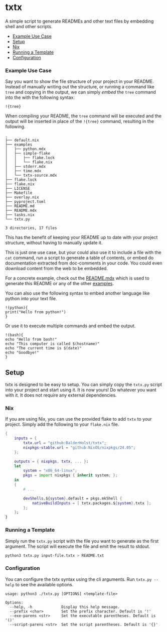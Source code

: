 # txtx
A simple script to generate READMEs and other text files by embedding shell and other scripts.

- [Example Use Case](#example-use-case)
- [Setup](#setup)
- [Nix](#nix)
- [Running a Template](#running-a-template)
- [Configuration](#configuration)

### Example Use Case
Say you want to show the file structure of your project in your README. Instead of manually writing out the structure, or running a command like `tree` and copying in the output, we can simply *embed* the `tree` command into the with the following syntax:
```
!{tree}
```

When compiling your README, the `tree` command will be executed and the output will be inserted in place of the `!{tree}` command, resulting in the following.

```
.
├── default.nix
├── examples
│   ├── python.mdx
│   ├── simple-flake
│   │   ├── flake.lock
│   │   └── flake.nix
│   ├── stderr.mdx
│   ├── time.mdx
│   └── txtx-source.mdx
├── flake.lock
├── flake.nix
├── LICENSE
├── Makefile
├── overlay.nix
├── pyproject.toml
├── README.md
├── README.mdx
├── tasks.nix
└── txtx.py

3 directories, 17 files
```

This has the benefit of keeping your README up to date with your project structure, without having to manually update it.

This is just one use case, but your could also use it to include a file with the `cat` command, run a script to generate a table of contents, or embed do documentation extracted from doc-comments in your code. You could even download content from the web to be embedded.

For a concrete example, check out the [README.mdx](./README.mdx) which is used to generate this README or any of the other [examples](./examples/).

You can also use the following syntax to embed another language like python into your text file.
```
!(python){
print("Hello from python!")
}
```

Or use it to execute multiple commands and embed the output.

```
!(bash){
echo "Hello from bash!"
echo "This computer is called $(hostname)"
echo "The current time is $(date)"
echo "Goodbye!"
}
```

## Setup
txtx is designed to be easy to setup. You can simply copy the `txtx.py` script into your project and start using it. It is now yours! Do whatever you want with it. It does not require any external dependencies.

### Nix
If you are using Nix, you can use the provided flake to add `txtx` to your project. Simply add the following to your `flake.nix` file.
```nix
{
    inputs = {
        txtx.url = "github:BalderHolst/txtx";
        nixpkgs-stable.url = "github:NixOS/nixpkgs/24.05";
    };

    outputs = { nixpkgs, txtx, ... }:
    let
        system = "x86_64-linux";
        pkgs = import nixpkgs { inherit system; };
    in
    {
        # ...

        devShells.${system}.default = pkgs.mkShell {
            nativeBuildInputs = [ txtx.packages.${system}.txtx ];
        };
    };
}
```

### Running a Template
Simply run the `txtx.py` script with the file you want to generate as the first argument. The script will execute the file and emit the result to stdout.

```bash
python3 txtx.py input-file.txtx > README.txt
```

### Configuration
You can configure the txtx syntax using the cli arguments. Run `txtx.py --help` to see the available options.

```
usage: python3 ./txtx.py [OPTIONS] <template-file>

Options:
  --help, -h             Display this help message.
  --prefix <char>        Set the prefix character. Default is '!'
  --exe-parens <str>     Set the executable parentheses. Default is '()'
  --script-parens <str>  Set the script parentheses. Default is '{}'
```

